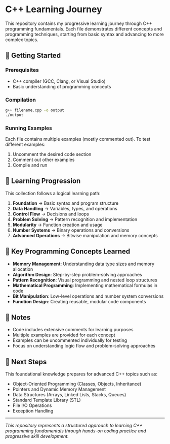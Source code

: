 # C++ Learning Journey

This repository contains my progressive learning journey through C++ programming fundamentals. Each file demonstrates different concepts and programming techniques, starting from basic syntax and advancing to more complex topics.

## 🚀 Getting Started

### Prerequisites
- C++ compiler (GCC, Clang, or Visual Studio)
- Basic understanding of programming concepts

### Compilation
```bash
g++ filename.cpp -o output
./output
```

### Running Examples
Each file contains multiple examples (mostly commented out). To test different examples:
1. Uncomment the desired code section
2. Comment out other examples
3. Compile and run

## 📖 Learning Progression

This collection follows a logical learning path:

1. **Foundation** → Basic syntax and program structure
2. **Data Handling** → Variables, types, and operations
3. **Control Flow** → Decisions and loops
4. **Problem Solving** → Pattern recognition and implementation
5. **Modularity** → Function creation and usage
6. **Number Systems** → Binary operations and conversions
7. **Advanced Operations** → Bitwise manipulation and memory concepts

## 🔧 Key Programming Concepts Learned

- **Memory Management**: Understanding data type sizes and memory allocation
- **Algorithm Design**: Step-by-step problem-solving approaches
- **Pattern Recognition**: Visual programming and nested loop structures
- **Mathematical Programming**: Implementing mathematical formulas in code
- **Bit Manipulation**: Low-level operations and number system conversions
- **Function Design**: Creating reusable, modular code components

## 📝 Notes

- Code includes extensive comments for learning purposes
- Multiple examples are provided for each concept
- Examples can be uncommented individually for testing
- Focus on understanding logic flow and problem-solving approaches

## 🎯 Next Steps

This foundational knowledge prepares for advanced C++ topics such as:
- Object-Oriented Programming (Classes, Objects, Inheritance)
- Pointers and Dynamic Memory Management
- Data Structures (Arrays, Linked Lists, Stacks, Queues)
- Standard Template Library (STL)
- File I/O Operations
- Exception Handling

---

*This repository represents a structured approach to learning C++ programming fundamentals through hands-on coding practice and progressive skill development.*
